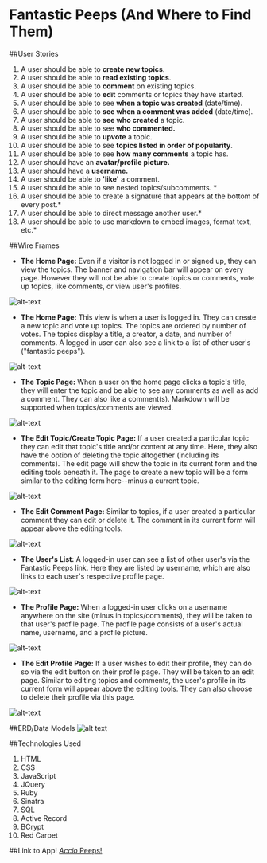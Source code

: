 # Fantastic Peeps (And Where to Find Them)

##User Stories
1. A user should be able to **create new topics**.
2. A user should be able to **read existing topics**.
3. A user should be able to **comment** on existing topics.
4. A user should be able to **edit** comments or topics they have started.
5. A user should be able to see **when a topic was created** (date/time).
6. A user should be able to **see when a comment was added** (date/time).
7. A user should be able to **see who created** a topic.
8. A user should be able to see **who commented.**
9. A user should be able to **upvote** a topic.
10. A user should be able to see **topics listed in order of popularity**.
11. A user should be able to see **how many comments** a topic has.
12. A user should have an **avatar/profile picture.**
13. A user should have a **username.**
14. A user should be able to **'like'** a comment.
15. A user should be able to see nested topics/subcomments. *
16. A user should be able to create a signature that appears at the bottom of every post.*
17. A user should be able to direct message another user.*
18. A user should be able to use markdown to embed images, format text, etc.*

##Wire Frames
- **The Home Page:** Even if a visitor is not logged in or signed up, they can view the topics. The banner and navigation bar will appear on every page. However they will not be able to create topics or comments, vote up topics, like comments, or view user's profiles. 

![alt-text](https://github.com/DanaMC18/forum-project2/blob/master/public/imgs/wire-frames/home.png)

- **The Home Page:** This view is when a user is logged in. They can create a new topic and vote up topics. The topics are ordered by number of votes. The topics display a title, a creator, a date, and number of comments. A logged in user can also see a link to a list of other user's ("fantastic peeps"). 

![alt-text](https://github.com/DanaMC18/forum-project2/blob/master/public/imgs/wire-frames/home-logged-in.png)

- **The Topic Page:** When a user on the home page clicks a topic's title, they will enter the topic and be able to see any comments as well as add a comment. They can also like a comment(s). Markdown will be supported when topics/comments are viewed.

![alt-text](https://github.com/DanaMC18/forum-project2/blob/master/public/imgs/wire-frames/topic.png)

- **The Edit Topic/Create Topic Page:** If a user created a particular topic they can edit that topic's title and/or content at any time. Here, they also have the option of deleting the topic altogether (including its comments). The edit page will show the topic in its current form and the editing tools beneath it. The page to create a new topic will be a form similar to the editing form here--minus a current topic. 

![alt-text](https://github.com/DanaMC18/forum-project2/blob/master/public/imgs/wire-frames/topic-edit.png)

- **The Edit Comment Page:** Similar to topics, if a user created a particular comment they can edit or delete it. The comment in its current form will appear above the editing tools. 

![alt-text](https://github.com/DanaMC18/forum-project2/blob/master/public/imgs/wire-frames/comment-edit.png)

- **The User's List:** A logged-in user can see a list of other user's via the Fantastic Peeps link. Here they are listed by username, which are also links to each user's respective profile page. 

![alt-text](https://github.com/DanaMC18/forum-project2/blob/master/public/imgs/wire-frames/users.png)

- **The Profile Page:** When a logged-in user clicks on a username anywhere on the site (minus in topics/comments), they will be taken to that user's profile page. The profile page consists of a user's actual name, username, and a profile picture. 

![alt-text](https://github.com/DanaMC18/forum-project2/blob/master/public/imgs/wire-frames/user-profile.png)

- **The Edit Profile Page:** If a user wishes to edit their profile, they can do so via the edit button on their profile page. They will be taken to an edit page. Similar to editing topics and comments, the user's profile in its current form will appear above the editing tools. They can also choose to delete their profile via this page. 

![alt-text](https://github.com/DanaMC18/forum-project2/blob/master/public/imgs/wire-frames/user-edit.png)

##ERD/Data Models
![alt text](https://github.com/DanaMC18/forum-project2/blob/master/public/imgs/erd.png)

##Technologies Used
1. HTML
2. CSS
3. JavaScript
4. JQuery
5. Ruby
6. Sinatra
7. SQL
8. Active Record
9. BCrypt
10. Red Carpet

##Link to App!
[*Accio* Peeps!](https://fantastic-peeps.herokuapp.com/)
